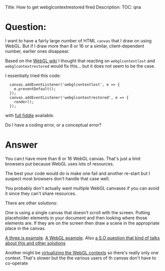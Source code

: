 Title: How to get webglcontextrestored fired
Description:
TOC: qna

# Question:

I want to have a fairly large number of HTML `canvas` that I draw on using  WebGL. But if I draw more than 8 or 16 or a similar, client-dependent number, earlier ones disappear.

Based on the [WebGL wiki](https://www.khronos.org/webgl/wiki/HandlingContextLost) I thought that reacting on `webglcontextlost` and `webglcontextrestored` would fix this… but it does not seem to be the case.

I essentially tried this code:

      canvas.addEventListener('webglcontextlost', e => {
        e.preventDefault();
      });
      canvas.addEventListener('webglcontextrestored', e => {
        render();
      });
 
with [full fiddle](https://jsfiddle.net/o5967kb0/3/) available.

Do I have a coding error, or a conceptual error?


# Answer

You can:t have more than 8 or 16 WebGL canvas. That's just a limit browsers put because WebGL uses lots of resources.

The best your code would do is make one fail and another re-start but I suspect most browsers don't handle that case well.

You probably don't actually want multiple WebGL canvases if you can avoid it since they can't share resources. 

There are other solutions:

One is using a single canvas that doesn't scroll with the screen. Putting placeholder elements in your document and then looking where those elements are. If they are on the screen then draw a scene in the appropriate place in the canvas.

[A three.js example](https://threejs.org/examples/#webgl_multiple_elements). [A WebGL example](http://twgljs.org/examples/itemlist.html). Also [a S.O question that kind of talks about this and other solutions](https://stackoverflow.com/questions/33165068/how-can-we-have-display-of-same-objects-in-two-canvas-in-webgl)

Another might be [virtualizing the WebGL contexts](https://github.com/greggman/virtual-webgl) so there's really only one context. That's slower but the the various users of th canvas don't have to co-operate


